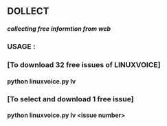 ## DOLLECT

##### collecting free informtion from web

### USAGE :


### [To download 32 free issues of LINUXVOICE]
#### python linuxvoice.py lv

### [To select and download  1 free  issue] 
#### python linuxvoice.py lv \<issue number\>



